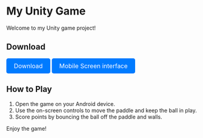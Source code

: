 

# My Unity Game

Welcome to my Unity game project!

## Download

<a href="https://github.com/AriyaArKa/Android-Ball-Bounce-game/blob/main/BallBounce.apk" download="MyGame.apk" style="display:inline-block;padding:10px 20px;font-size:16px;color:white;background-color:#007bff;border-radius:5px;text-align:center;text-decoration:none;cursor:pointer;">
  Download
</a>

<a href="https://github.com/AriyaArKa/Android-Ball-Bounce-game/tree/main/UI" download="MyGame.apk" style="display:inline-block;padding:10px 20px;font-size:16px;color:white;background-color:#007bff;border-radius:5px;text-align:center;text-decoration:none;cursor:pointer;">
  Mobile Screen interface
</a>

## How to Play

1. Open the game on your Android device.
2. Use the on-screen controls to move the paddle and keep the ball in play.
3. Score points by bouncing the ball off the paddle and walls.

Enjoy the game!
